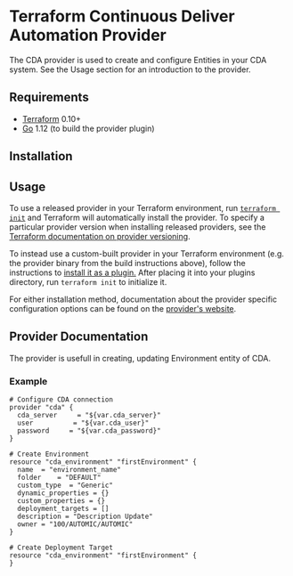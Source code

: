 Terraform Continuous Deliver Automation Provider
==================
The CDA provider is used to create and configure Entities in your CDA system. See the Usage section for an introduction to the provider.

Requirements
------------
- [Terraform](https://www.terraform.io/downloads.html) 0.10+
- [Go](https://golang.org/doc/install) 1.12 (to build the provider plugin)

Installation
---------------------

Usage
----------------------

To use a released provider in your Terraform environment, run [`terraform init`](https://www.terraform.io/docs/commands/init.html) and Terraform will automatically install the provider. To specify a particular provider version when installing released providers, see the [Terraform documentation on provider versioning](https://www.terraform.io/docs/configuration/providers.html#version-provider-versions).

To instead use a custom-built provider in your Terraform environment (e.g. the provider binary from the build instructions above), follow the instructions to [install it as a plugin.](https://www.terraform.io/docs/plugins/basics.html#installing-a-plugin) After placing it into your plugins directory,  run `terraform init` to initialize it.

For either installation method, documentation about the provider specific configuration options can be found on the [provider's website](https://www.terraform.io/docs/providers/aws/index.html).

## Provider Documentation

The provider is usefull in creating, updating Environment entity of CDA.

### Example
```hcl
# Configure CDA connection
provider "cda" {
  cda_server     = "${var.cda_server}"
  user          = "${var.cda_user}"
  password     = "${var.cda_password}"  
}

# Create Environment
resource "cda_environment" "firstEnvironment" {
  name  = "environment_name"
  folder    = "DEFAULT"
  custom_type  = "Generic"
  dynamic_properties = {}
  custom_properties = {}
  deployment_targets = []
  description = "Description Update"
  owner = "100/AUTOMIC/AUTOMIC"  
}

# Create Deployment Target
resource "cda_environment" "firstEnvironment" {
}
```
